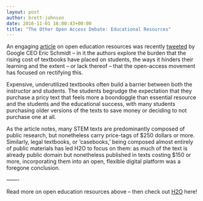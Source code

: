 ```yaml
---
layout: post
author: brett-johnson
date: 2016-11-01 16:00:43+00:00
title: "The Other Open Access Debate: Educational Resources"
---
```


An engaging [article](https://perma.cc/EJ3L-7T8V) on open education resources was recently [tweeted](https://perma.cc/F4JE-VLJ8) by Google CEO Eric Schmidt – in it the authors explore the burden that the rising cost of textbooks have placed on students, the ways it hinders their learning and the extent – or lack thereof – that the open-access movement has focused on rectifying this.

Expensive, underutilized textbooks often build a barrier between both the instructor and students. The students begrudge the expectation that they purchase a pricy text that feels more a boondoggle than essential resource and the students and the educational success, with many students purchasing older versions of the texts to save money or deciding to not purchase one at all.

As the article notes, many STEM texts are predominantly composed of public research, but nonetheless carry price-tags of $250 dollars or more. Similarly, legal textbooks, or ‘casebooks,’ being composed almost entirely of public materials has led H2O to focus on them: as much of the text is already public domain but nonetheless published in texts costing $150 or more, incorporating them into an open, flexible digital platform was a foregone conclusion.

——-

Read more on open education resources above – then check out [H2O](https://opencasebook.org) here!
 